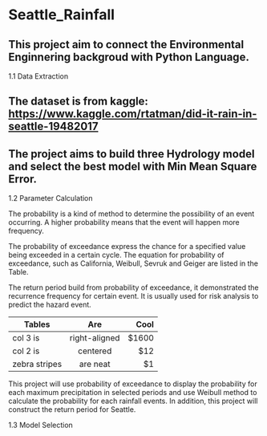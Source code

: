 # Seattle_Rainfall

## This project aim to connect the Environmental Enginnering backgroud with Python Language.

1.1 Data Extraction

## The dataset is from kaggle: https://www.kaggle.com/rtatman/did-it-rain-in-seattle-19482017

## The project aims to build three Hydrology model and select the best model with Min Mean Square Error.

1.2 Parameter Calculation

The probability is a kind of method to determine the possibility of an event occurring. A higher probability means that the event will happen more frequency.

The probability of exceedance express the chance for a specified value being exceeded in a certain cycle. The equation for probability of exceedance, such as California, Weibull, Sevruk and Geiger are listed in the Table.

The return period build from probability of exceedance, it demonstrated the recurrence frequency for certain event. It is usually used for risk analysis to predict the hazard event.

| Tables        | Are           | Cool  |
| ------------- |:-------------:| -----:|
| col 3 is      | right-aligned | $1600 |
| col 2 is      | centered      |   $12 |
| zebra stripes | are neat      |    $1 |


This project will use probability of exceedance to display the probability for each maximum precipitation in selected periods and use Weibull method to calculate the probability for each rainfall events. In addition, this project will construct the return period for Seattle.

1.3 Model Selection


